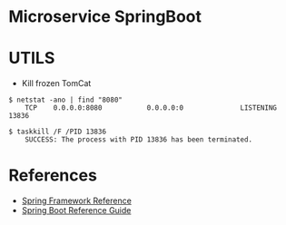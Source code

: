 # Microservice SpringBoot

# UTILS
* Kill frozen TomCat
````
$ netstat -ano | find "8080"
    TCP    0.0.0.0:8080           0.0.0.0:0              LISTENING       13836
    
$ taskkill /F /PID 13836
    SUCCESS: The process with PID 13836 has been terminated.
````

# References

* [Spring Framework Reference](https://docs.spring.io/spring/docs/current/spring-framework-reference/htmlsingle/)
* [Spring Boot Reference Guide](https://docs.spring.io/spring-boot/docs/current/reference/htmlsingle/)
